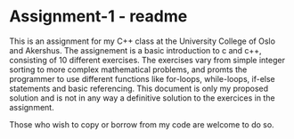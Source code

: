 # Assignment-1 - readme
This is an assignment for my C++ class at the University College of Oslo and Akershus.
The assignement is a basic introduction to c and c++, consisting of 10 different exercises. 
The exercises vary from simple integer sorting to more complex mathematical problems, and promts the programmer to use different
functions like for-loops, while-loops, if-else statements and basic referencing.
This document is only my proposed solution and is not in any way a definitive solution to the exercices in the assignment.

Those who wish to copy or borrow from my code are welcome to do so.
